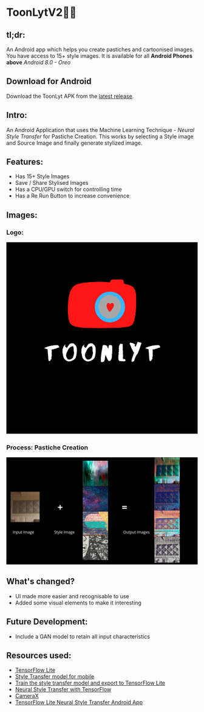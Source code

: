 # ToonLytV2🎨📸
## tl;dr: 
An Android app which helps you create pastiches and cartoonised images. You have access to 15+ style images. It is available for all **Android Phones above** *Android 8.0 - Oreo*
## Download for Android
Download the ToonLyt APK from the  [latest release](https://github.com/sairpa/ToonLytV2/releases).

## Intro:
An Android Application that uses the Machine Learning Technique - *Neural Style Transfer* for Pastiche Creation. This works by selecting a Style image and Source Image and finally generate stylized image.

## Features:
- Has 15+ Style Images
- Save / Share Stylised Images
- Has a CPU/GPU switch for controlling time
- Has a Re Run Button to increase convenience 

## Images:

### Logo:
![Logo](/Images/Logo.png)

### Process: Pastiche Creation
![Input -> Output](/Images/Process.png)


## What's changed?
- UI made more easier and recognisable to use
- Added some visual elements to make it interesting

## Future Development:
- Include a GAN model to retain all input characteristics


## Resources used:

*   [TensorFlow Lite](https://www.tensorflow.org/lite)
*   [Style Transfer model for mobile](https://www.tensorflow.org/lite/models/style_transfer/overview)
*   [Train the style transfer model and export to TensorFlow Lite](https://github.com/tensorflow/magenta/tree/master/magenta/models/arbitrary_image_stylization#train-a-model-on-a-large-dataset-with-data-augmentation-to-run-on-mobile)
*   [Neural Style Transfer with TensorFlow](https://www.tensorflow.org/tutorials/generative/style_transfer)
*   [CameraX](https://developer.android.com/training/camerax)
*   [TensorFlow Lite Neural Style Transfer Android App](https://github.com/tensorflow/examples/tree/master/lite/examples/style_transfer/android)


